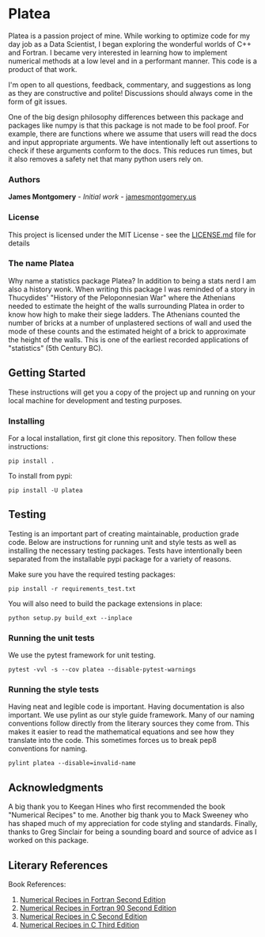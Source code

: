 # Platea

Platea is a passion project of mine. While working to optimize code for my day job as a Data Scientist, I began exploring the wonderful worlds of C++ and Fortran. I became very interested in learning how to implement numerical methods at a low level and in a performant manner. This code is a product of that work.

I'm open to all questions, feedback, commentary, and suggestions as long as they are constructive and polite! Discussions should always come in the form of git issues.

One of the big design philosophy differences between this package and packages like numpy is that this package is not made to be fool proof. For example, there are functions where we assume that users will read the docs and input appropriate arguments. We have intentionally left out assertions to check if these arguments conform to the docs. This reduces run times, but it also removes a safety net that many python users rely on.

### Authors

**James Montgomery** - *Initial work* - [jamesmontgomery.us](http://jamesmontgomery.us)

### License

This project is licensed under the MIT License - see the [LICENSE.md](LICENSE.md) file for details

### The name Platea

Why name a statistics package Platea? In addition to being a stats nerd I am also a history wonk. When writing this package I was reminded of a story in Thucydides' "History of the Peloponnesian War" where the Athenians needed to estimate the height of the walls surrounding Platea in order to know how high to make their siege ladders. The Athenians counted the number of bricks at a number of unplastered sections of wall and used the mode of these counts and the estimated height of a brick to approximate the height of the walls. This is one of the earliest recorded applications of "statistics" (5th Century BC).

## Getting Started

These instructions will get you a copy of the project up and running on your local machine for development and testing purposes.

### Installing

For a local installation, first git clone this repository. Then follow these instructions:

```
pip install .
```

To install from pypi:

```
pip install -U platea
```

## Testing

Testing is an important part of creating maintainable, production grade code. Below are instructions for running unit and style tests as well as installing the necessary testing packages. Tests have intentionally been separated from the installable pypi package for a variety of reasons.

Make sure you have the required testing packages:

```
pip install -r requirements_test.txt
```

You will also need to build the package extensions in place:

```
python setup.py build_ext --inplace
```

### Running the unit tests

We use the pytest framework for unit testing.

```
pytest -vvl -s --cov platea --disable-pytest-warnings
```

### Running the style tests

Having neat and legible code is important. Having documentation is also important. We use pylint as our style guide framework. Many of our naming conventions follow directly from the literary sources they come from. This makes it easier to read the mathematical equations and see how they translate into the code. This sometimes forces us to break pep8 conventions for naming.

```
pylint platea --disable=invalid-name
```

## Acknowledgments

A big thank you to Keegan Hines who first recommended the book "Numerical Recipes" to me. Another big thank you to Mack Sweeney who has shaped much of my appreciation for code styling and standards. Finally, thanks to Greg Sinclair for being a sounding board and source of advice as I worked on this package.

## Literary References

Book References:
1. [Numerical Recipes in Fortran Second Edition](https://websites.pmc.ucsc.edu/~fnimmo/eart290c_17/NumericalRecipesinF77.pdf)
2. [Numerical Recipes in Fortran 90 Second Edition](http://www.elch.chem.msu.ru/tch/group/FortranBooks/NumericalRecipesinF90.pdf)
3. [Numerical Recipes in C Second Edition](https://www.cec.uchile.cl/cinetica/pcordero/MC_libros/NumericalRecipesinC.pdf)
3. [Numerical Recipes in C Third Edition]()
